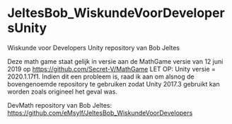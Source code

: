 # JeltesBob_WiskundeVoorDevelopersUnity
Wiskunde voor Developers Unity repository van Bob Jeltes

Deze math game staat gelijk in versie aan de MathGame versie van 12 juni 2019 op https://github.com/Secret-V/MathGame
LET OP: Unity versie = 2020.1.17f1. Indien dit een probleem is, raad ik aan om alsnog de bovengenoemde repository te gebruiken zodat Unity 2017.3 gebruikt kan worden zoals origineel het geval was.

DevMath repository van Bob Jeltes: https://github.com/eMsylf/JeltesBob_WiskundeVoorDevelopers
